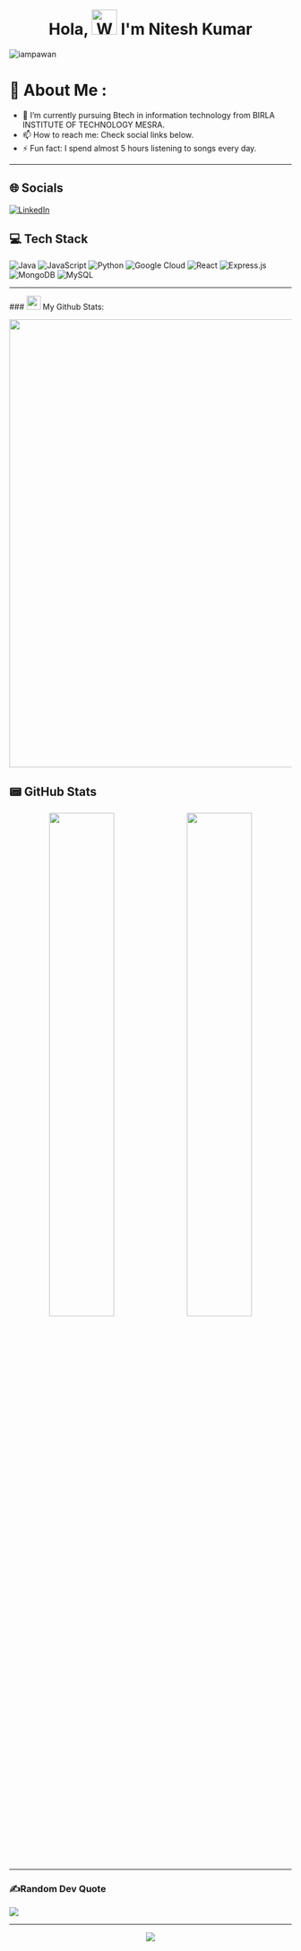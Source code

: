 <h1 align="center"> Hola, <img src="https://raw.githubusercontent.com/nixin72/nixin72/master/wave.gif" 
         alt="Waving hand animated gif"
         height="45"
         width="45" /> I'm Nitesh Kumar</h1>

<p align="left"> <img src="https://komarev.com/ghpvc/?username=iampawan&label=Views&color=blue&style=plastic&style=for-the-badge" alt="iampawan" /> </p>

# 💫 About Me :
- 🔭 I’m currently pursuing Btech in information technology from BIRLA INSTITUTE OF TECHNOLOGY MESRA.
- 📫 How to reach me: Check social links below.
- ⚡ Fun fact: I spend almost 5 hours listening to songs every day.

<hr>

## 🌐 Socials
[![LinkedIn](https://img.shields.io/badge/LinkedIn-0077B5?style=for-the-badge&logo=linkedin&logoColor=white)](https://www.linkedin.com/in/nitesh-kumar-134534221/)

## 💻 Tech Stack
![Java](https://img.shields.io/badge/java-%23ED8B00.svg?style=for-the-badge&logo=java&logoColor=white) ![JavaScript](https://img.shields.io/badge/javascript-%23323330.svg?style=for-the-badge&logo=javascript&logoColor=%23F7DF1E) ![Python](https://img.shields.io/badge/python-3670A0?style=for-the-badge&logo=python&logoColor=ffdd54) ![Google Cloud](https://img.shields.io/badge/Google%20Cloud-%234285F4.svg?style=for-the-badge&logo=google-cloud&logoColor=white) ![React](https://img.shields.io/badge/react-%2320232a.svg?style=for-the-badge&logo=react&logoColor=%2361DAFB) ![Express.js](https://img.shields.io/badge/express.js-%23404d59.svg?style=for-the-badge&logo=express&logoColor=%2361DAFB) ![MongoDB](https://img.shields.io/badge/MongoDB-%234ea94b.svg?style=for-the-badge&logo=mongodb&logoColor=white) ![MySQL](https://img.shields.io/badge/mysql-%2300f.svg?style=for-the-badge&logo=mysql&logoColor=white) 

<hr>
### <img src='./assets/github-wavy.gif' width='25px'> My Github Stats:
<br/>
<p align="center">
  
<!-- Github Stats + Streaks -->
  <img src = "https://activity-graph.herokuapp.com/graph?username=nitesh404&theme=react-dark&hide_border=true&area=true" width = 800>
  
</p>

## 📟 GitHub Stats
<p align="center">
	<img width="48%" src="https://github-readme-stats.vercel.app/api?username=nitesh404&show_icons=true&theme=dark" />
	<img width="48%" src="https://github-readme-streak-stats.herokuapp.com/?user=nitesh404&theme=dark" />
</p>

<hr>

### ✍️Random Dev Quote
![](https://quotes-github-readme.vercel.app/api?type=horizontal&theme=dark)
<div align="center">


---
[![](https://visitcount.itsvg.in/api?id=iampawan&icon=0&color=1)](https://visitcount.itsvg.in)
</div>

